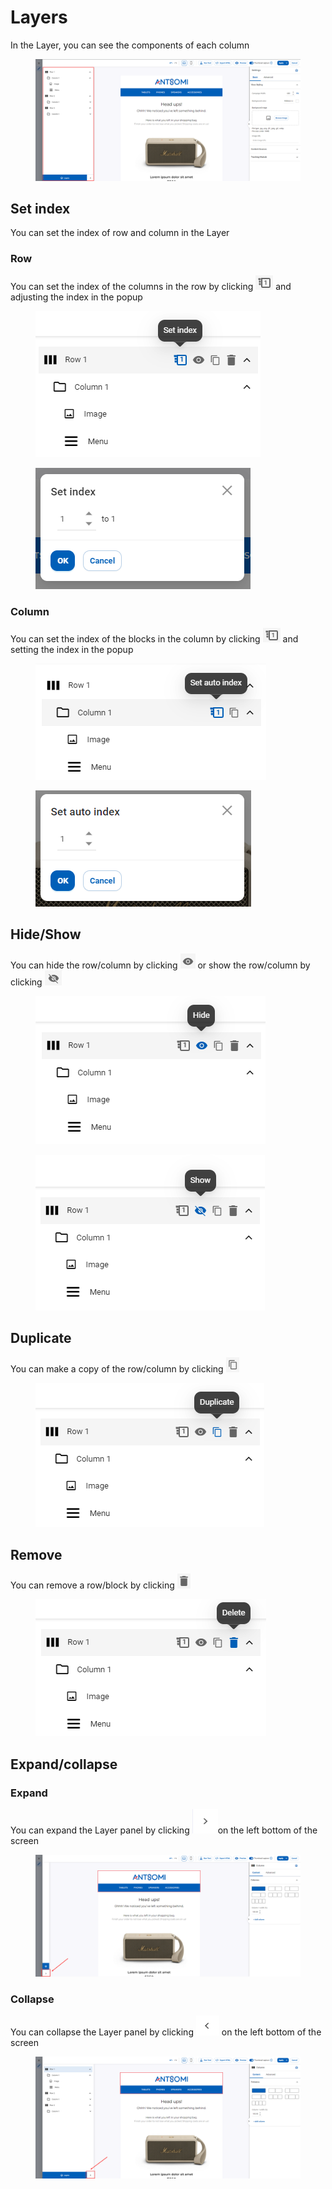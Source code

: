 # Layers

In the Layer, you can see the components of each column

<figure><img src="../../.gitbook/assets/image (4074).png" alt=""><figcaption></figcaption></figure>

## Set index

You can set the index of row and column in the Layer

### Row

You can set the index of the columns in the row by clicking ![](<../../.gitbook/assets/image (1044).png>) and adjusting the index in the popup

<figure><img src="../../.gitbook/assets/image (4075).png" alt=""><figcaption></figcaption></figure>

<figure><img src="../../.gitbook/assets/image (4076).png" alt=""><figcaption></figcaption></figure>

### Column

You can set the index of the blocks in the column by clicking ![](<../../.gitbook/assets/image (1044).png>) and setting the index in the popup

<figure><img src="../../.gitbook/assets/image (4077).png" alt=""><figcaption></figcaption></figure>

<figure><img src="../../.gitbook/assets/image (4078).png" alt=""><figcaption></figcaption></figure>

## Hide/Show

You can hide the row/column by clicking ![](<../../.gitbook/assets/image (2396).png>) or show the row/column by clicking ![](<../../.gitbook/assets/image (1196).png>)&#x20;

<figure><img src="../../.gitbook/assets/image (4083).png" alt=""><figcaption></figcaption></figure>

<figure><img src="../../.gitbook/assets/image (4082).png" alt=""><figcaption></figcaption></figure>

## Duplicate

You can make a copy of the row/column by clicking ![](<../../.gitbook/assets/image (1354).png>)

<figure><img src="../../.gitbook/assets/image (4084).png" alt=""><figcaption></figcaption></figure>

## Remove

You can remove a row/block by clicking ![](<../../.gitbook/assets/image (845).png>)

<figure><img src="../../.gitbook/assets/image (4085).png" alt=""><figcaption></figcaption></figure>

## Expand/collapse&#x20;

### Expand

You can expand the Layer panel by clicking ![](<../../.gitbook/assets/image (1784).png>)on the left bottom of the screen

<figure><img src="../../.gitbook/assets/image (4086).png" alt=""><figcaption></figcaption></figure>

### Collapse

You can collapse the Layer panel by clicking ![](<../../.gitbook/assets/image (1503).png>) on the left bottom of the screen

<figure><img src="../../.gitbook/assets/image (4087).png" alt=""><figcaption></figcaption></figure>
